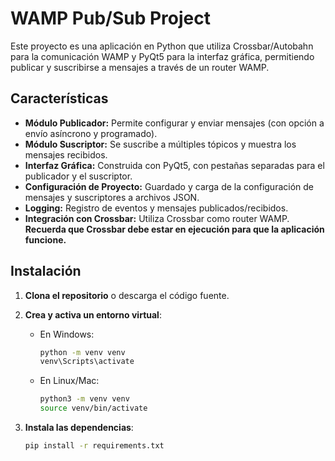 # WAMP Pub/Sub Project

Este proyecto es una aplicación en Python que utiliza Crossbar/Autobahn para la comunicación WAMP y PyQt5 para la interfaz gráfica, permitiendo publicar y suscribirse a mensajes a través de un router WAMP.

## Características

- **Módulo Publicador:** Permite configurar y enviar mensajes (con opción a envío asíncrono y programado).
- **Módulo Suscriptor:** Se suscribe a múltiples tópicos y muestra los mensajes recibidos.
- **Interfaz Gráfica:** Construida con PyQt5, con pestañas separadas para el publicador y el suscriptor.
- **Configuración de Proyecto:** Guardado y carga de la configuración de mensajes y suscriptores a archivos JSON.
- **Logging:** Registro de eventos y mensajes publicados/recibidos.
- **Integración con Crossbar:** Utiliza Crossbar como router WAMP. **Recuerda que Crossbar debe estar en ejecución para que la aplicación funcione.**

## Instalación

1. **Clona el repositorio** o descarga el código fuente.

2. **Crea y activa un entorno virtual**:
   - En Windows:
     ```bash
     python -m venv venv
     venv\Scripts\activate
     ```
   - En Linux/Mac:
     ```bash
     python3 -m venv venv
     source venv/bin/activate
     ```

3. **Instala las dependencias**:
   ```bash
   pip install -r requirements.txt
